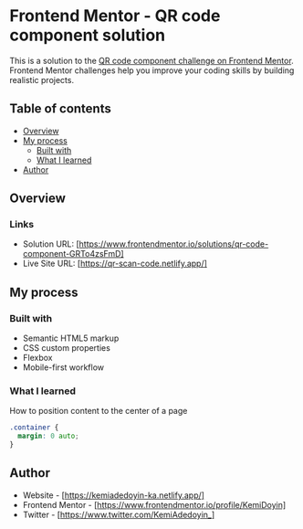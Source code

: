 # Frontend Mentor - QR code component solution

This is a solution to the [QR code component challenge on Frontend Mentor](https://www.frontendmentor.io/challenges/qr-code-component-iux_sIO_H). Frontend Mentor challenges help you improve your coding skills by building realistic projects. 

## Table of contents

- [Overview](#overview)
- [My process](#my-process)
  - [Built with](#built-with)
  - [What I learned](#what-i-learned)
- [Author](#author)



## Overview

### Links

- Solution URL: [https://www.frontendmentor.io/solutions/qr-code-component-GRTo4zsFmD]
- Live Site URL: [https://qr-scan-code.netlify.app/]

## My process

### Built with

- Semantic HTML5 markup
- CSS custom properties
- Flexbox
- Mobile-first workflow


### What I learned

How to position content to the center of a page

```css
.container {
  margin: 0 auto;
}
```

## Author

- Website - [https://kemiadedoyin-ka.netlify.app/]
- Frontend Mentor - [https://www.frontendmentor.io/profile/KemiDoyin]
- Twitter - [https://www.twitter.com/KemiAdedoyin_]


